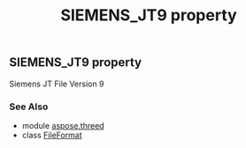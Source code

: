 ﻿---
title: SIEMENS_JT9 property
second_title: Aspose.3D for Python via .NET API References
description: 
type: docs
weight: 430
url: /python-net/aspose.threed/fileformat/siemens_jt9/
is_root: false
---

## SIEMENS_JT9 property


Siemens JT File Version 9

### See Also
* module [aspose.threed](../../)
* class [FileFormat](/3d/python-net/aspose.threed/fileformat)
